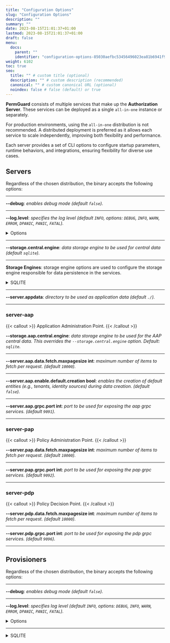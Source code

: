 ```yaml
---
title: "Configuration Options"
slug: "Configuration Options"
description: ""
summary: ""
date: 2023-08-15T21:01:37+01:00
lastmod: 2023-08-15T21:01:37+01:00
draft: false
menu:
  docs:
    parent: ""
    identifier: "configuration-options-85030aefbc53456496023ea81b6941f9"
weight: 6102
toc: true
seo:
  title: "" # custom title (optional)
  description: "" # custom description (recommended)
  canonical: "" # custom canonical URL (optional)
  noindex: false # false (default) or true
---
```

**PermGuard** consists of multiple services that make up the **Authorization Server**. These services can be deployed as a single `all-in-one` instance or separately.

For production environments, using the `all-in-one` distribution is not recommended. A distributed deployment is preferred as it allows each service to scale independently, improving both flexibility and performance.

Each server provides a set of CLI options to configure startup parameters, runtime behaviors, and integrations, ensuring flexibility for diverse use cases.

## Servers

Regardless of the chosen distribution, the binary accepts the following options:

---
**--debug**: *enables debug mode (default `false`).*

---
**--log.level**: *specifies the log level (default `INFO`, options: `DEBUG`, `INFO`, `WARN`, `ERROR`, `DPANIC`, `PANIC`, `FATAL`).*

<details>
  <summary>Options</summary>

| LEVEL     | MEANING                                                                                                          |
|-----------|------------------------------------------------------------------------------------------------------------------|
| DEBUG     | Debug logs are typically voluminous, and are usually disabled in production.                                     |
| INFO      | Info is the default logging priority.                                                                            |
| WARN      | Warn logs are more important than Info, but don't need individual human review.                                  |
| ERROR     | Error logs are high-priority. If an application is running smoothly, it shouldn't generate any error-level logs. |
| DPANIC    | DPanic logs are particularly important errors. In development the logger panics after writing the message.       |
| PANIC     | Panic logs a message, then panics.                                                                               |
| FATAL     | Fatal logs a message, then calls os.Exit(1).                                                                     |

</details>

---

**--storage.central.engine**: *data storage engine to be used for central data (default `sqlite`).*

---

**Storage Engines**: storage engine options are used to configure the storage engine responsible for data persistence in the services.

<details>
  <summary>SQLITE</summary>

**--storage.engine.sqlite.dbname**: *sqlite database name (default **permguard**).*

---

</details>

---

**--server.appdata**: *directory to be used as application data (default `./`).*

---

### server-aap

{{< callout >}} Application Administration Point. {{< /callout >}}

**--storage.aap.central.engine**: *data storage engine to be used for the AAP central data. This overrides the `--storage.central.engine` option. Default: `sqlite`.*

---

**--server.aap.data.fetch.maxpagesize int**: *maximum number of items to fetch per request. (default `10000`).*

---

**--server.aap.enable.default.creation bool**: *enables the creation of default entities (e.g., tenants, identity sources) during data creation. (default `false`).*

---

**--server.aap.grpc.port int**: *port to be used for exposing the aap grpc services. (default `9091`).*

---

### server-pap

{{< callout >}} Policy Administration Point. {{< /callout >}}

**--server.pap.data.fetch.maxpagesize int**: *maximum number of items to fetch per request. (default `10000`).*

---

**--server.pap.grpc.port int**: *port to be used for exposing the pap grpc services. (default `9092`).*

---

### server-pdp

{{< callout >}} Policy Decision Point. {{< /callout >}}

**--server.pdp.data.fetch.maxpagesize int**: *maximum number of items to fetch per request. (default `10000`).*

---

**--server.pdp.grpc.port int**: *port to be used for exposing the pdp grpc services. (default `9096`).*

---

## Provisioners

Regardless of the chosen distribution, the binary accepts the following options:

---
**--debug**: *enables debug mode (default `false`).*

---
**--log.level**: *specifies log level (default `INFO`, options: `DEBUG`, `INFO`, `WARN`, `ERROR`, `DPANIC`, `PANIC`, `FATAL`).*

<details>
  <summary>Options</summary>

| LEVEL     | MEANING                                                                                                          |
|-----------|------------------------------------------------------------------------------------------------------------------|
| DEBUG     | Debug logs are typically voluminous, and are usually disabled in production.                                     |
| INFO      | Info is the default logging priority.                                                                            |
| WARN      | Warn logs are more important than Info, but don't need individual human review.                                  |
| ERROR     | Error logs are high-priority. If an application is running smoothly, it shouldn't generate any error-level logs. |
| DPANIC    | DPanic logs are particularly important errors. In development the logger panics after writing the message.       |
| PANIC     | Panic logs a message, then panics.                                                                               |
| FATAL     | Fatal logs a message, then calls os.Exit(1).                                                                     |

</details>

---

<details>
  <summary>SQLITE</summary>

**--storage.engine.sqlite.filepath**: *sqlite database file path (default `.`).*

---

</details>
